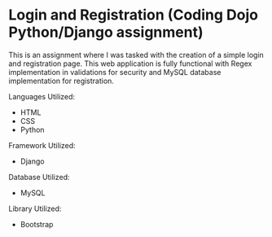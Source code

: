# Login and Registration (Coding Dojo Python/Django assignment)

This is an assignment where I was tasked with the creation of a simple login and registration page. This web application is fully functional with Regex implementation in validations for security and MySQL database implementation for registration. 

Languages Utilized:
<ul>
  <li>HTML</li>
  <li>CSS</li>
  <li>Python</li>
</ul>

Framework Utilized:
<ul>
  <li>Django</li>
</ul>

Database Utilized:
<ul>
  <li>MySQL</li>
</ul>

Library Utilized:
<ul>
  <li>Bootstrap</li>
</ul>
